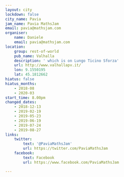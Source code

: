 ```yaml
---
layout: city
lockdown: false
city_name: Pavia
jam_name: Pavia MathsJam
email: pavia@mathsjam.com
organiser:
    name: Daniele
    email: pavia@mathsjam.com
location:
    group: rest-of-world
    pub_name: Valhalla
    description: ' which is on Lungo Ticino Sforza'
    url: http://www.valhallapv.it/
    lon: 9.1550195
    lat: 45.1812662
hiatus: false
hiatus_months:
    - 2018-08
    - 2020-03
start_time: 8.00pm
changed_dates:
    - 2018-12-13
    - 2019-02-19
    - 2019-05-23
    - 2019-06-19
    - 2019-07-24
    - 2019-08-27
links:
    twitter:
        text: '@PaviaMathsJam'
        url: https://twitter.com/PaviaMathsJam
    facebook:
        text: Facebook
        url: https://www.facebook.com/PaviaMathsJam

---
```


